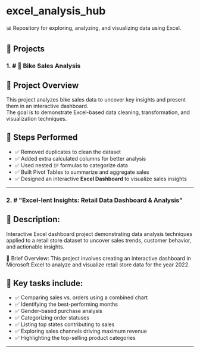 # excel_analysis_hub
📊 Repository for exploring, analyzing, and visualizing data using Excel.

## 📁 Projects

### 1. # 🚴 Bike Sales Analysis

## 📌 Project Overview
This project analyzes bike sales data to uncover key insights and present them in an interactive dashboard.  
The goal is to demonstrate Excel-based data cleaning, transformation, and visualization techniques.

## 🔧 Steps Performed
- ✅ Removed duplicates to clean the dataset  
- ✅ Added extra calculated columns for better analysis  
- ✅ Used nested `IF` formulas to categorize data  
- ✅ Built Pivot Tables to summarize and aggregate sales  
- ✅ Designed an interactive **Excel Dashboard** to visualize sales insights
---

### 2. # "Excel-lent Insights: Retail Data Dashboard & Analysis"

## 📝 Description:
Interactive Excel dashboard project demonstrating data analysis techniques applied to a retail store dataset to uncover sales trends, customer behavior, and actionable insights.

🚀 Brief Overview:
This project involves creating an interactive dashboard in Microsoft Excel to analyze and visualize retail store data for the year 2022.
## 🔧 Key tasks include:
- ✅ Comparing sales vs. orders using a combined chart
- ✅ Identifying the best-performing months
- ✅ Gender-based purchase analysis
- ✅ Categorizing order statuses
- ✅ Listing top states contributing to sales
- ✅ Exploring sales channels driving maximum revenue
- ✅ Highlighting the top-selling product categories
---
